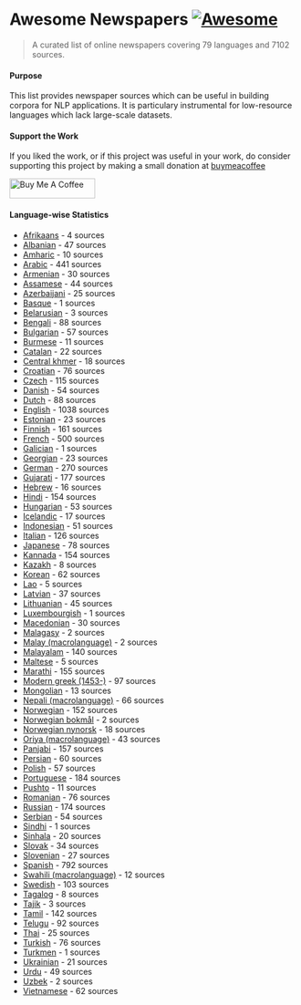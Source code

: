 # Awesome Newspapers [![Awesome](https://cdn.rawgit.com/sindresorhus/awesome/d7305f38d29fed78fa85652e3a63e154dd8e8829/media/badge.svg)](https://github.com/sindresorhus/awesome#readme)
> A curated list of online newspapers covering 79 languages and 7102 sources.


#### Purpose

This list provides newspaper sources which can be useful in building corpora for NLP applications. It is particulary instrumental for low-resource languages which lack large-scale datasets.

#### Support the Work

If you liked the work, or if this project was useful in your work, do consider supporting this project by making a small donation at [buymeacoffee](https://www.buymeacoffee.com/divkakwani)

<a href="https://www.buymeacoffee.com/divkakwani" target="_blank"><img src="https://cdn.buymeacoffee.com/buttons/v2/default-green.png" alt="Buy Me A Coffee" height="35px" width="150px" ></a>


#### Language-wise Statistics

* [Afrikaans](newspapers/af.csv) - 4 sources
* [Albanian](newspapers/sq.csv) - 47 sources
* [Amharic](newspapers/am.csv) - 10 sources
* [Arabic](newspapers/ar.csv) - 441 sources
* [Armenian](newspapers/hy.csv) - 30 sources
* [Assamese](newspapers/as.csv) - 44 sources
* [Azerbaijani](newspapers/az.csv) - 25 sources
* [Basque](newspapers/eu.csv) - 1 sources
* [Belarusian](newspapers/be.csv) - 3 sources
* [Bengali](newspapers/bn.csv) - 88 sources
* [Bulgarian](newspapers/bg.csv) - 57 sources
* [Burmese](newspapers/my.csv) - 11 sources
* [Catalan](newspapers/ca.csv) - 22 sources
* [Central khmer](newspapers/km.csv) - 18 sources
* [Croatian](newspapers/hr.csv) - 76 sources
* [Czech](newspapers/cs.csv) - 115 sources
* [Danish](newspapers/da.csv) - 54 sources
* [Dutch](newspapers/nl.csv) - 88 sources
* [English](newspapers/en.csv) - 1038 sources
* [Estonian](newspapers/et.csv) - 23 sources
* [Finnish](newspapers/fi.csv) - 161 sources
* [French](newspapers/fr.csv) - 500 sources
* [Galician](newspapers/gl.csv) - 1 sources
* [Georgian](newspapers/ka.csv) - 23 sources
* [German](newspapers/de.csv) - 270 sources
* [Gujarati](newspapers/gu.csv) - 177 sources
* [Hebrew](newspapers/he.csv) - 16 sources
* [Hindi](newspapers/hi.csv) - 154 sources
* [Hungarian](newspapers/hu.csv) - 53 sources
* [Icelandic](newspapers/is.csv) - 17 sources
* [Indonesian](newspapers/id.csv) - 51 sources
* [Italian](newspapers/it.csv) - 126 sources
* [Japanese](newspapers/ja.csv) - 78 sources
* [Kannada](newspapers/kn.csv) - 154 sources
* [Kazakh](newspapers/kk.csv) - 8 sources
* [Korean](newspapers/ko.csv) - 62 sources
* [Lao](newspapers/lo.csv) - 5 sources
* [Latvian](newspapers/lv.csv) - 37 sources
* [Lithuanian](newspapers/lt.csv) - 45 sources
* [Luxembourgish](newspapers/lb.csv) - 1 sources
* [Macedonian](newspapers/mk.csv) - 30 sources
* [Malagasy](newspapers/mg.csv) - 2 sources
* [Malay (macrolanguage)](newspapers/ms.csv) - 2 sources
* [Malayalam](newspapers/ml.csv) - 140 sources
* [Maltese](newspapers/mt.csv) - 5 sources
* [Marathi](newspapers/mr.csv) - 155 sources
* [Modern greek (1453-)](newspapers/el.csv) - 97 sources
* [Mongolian](newspapers/mn.csv) - 13 sources
* [Nepali (macrolanguage)](newspapers/ne.csv) - 66 sources
* [Norwegian](newspapers/no.csv) - 152 sources
* [Norwegian bokmål](newspapers/nb.csv) - 2 sources
* [Norwegian nynorsk](newspapers/nn.csv) - 18 sources
* [Oriya (macrolanguage)](newspapers/or.csv) - 43 sources
* [Panjabi](newspapers/pa.csv) - 157 sources
* [Persian](newspapers/fa.csv) - 60 sources
* [Polish](newspapers/pl.csv) - 57 sources
* [Portuguese](newspapers/pt.csv) - 184 sources
* [Pushto](newspapers/ps.csv) - 11 sources
* [Romanian](newspapers/ro.csv) - 76 sources
* [Russian](newspapers/ru.csv) - 174 sources
* [Serbian](newspapers/sr.csv) - 54 sources
* [Sindhi](newspapers/sd.csv) - 1 sources
* [Sinhala](newspapers/si.csv) - 20 sources
* [Slovak](newspapers/sk.csv) - 34 sources
* [Slovenian](newspapers/sl.csv) - 27 sources
* [Spanish](newspapers/es.csv) - 792 sources
* [Swahili (macrolanguage)](newspapers/sw.csv) - 12 sources
* [Swedish](newspapers/sv.csv) - 103 sources
* [Tagalog](newspapers/tl.csv) - 8 sources
* [Tajik](newspapers/tg.csv) - 3 sources
* [Tamil](newspapers/ta.csv) - 142 sources
* [Telugu](newspapers/te.csv) - 92 sources
* [Thai](newspapers/th.csv) - 25 sources
* [Turkish](newspapers/tr.csv) - 76 sources
* [Turkmen](newspapers/tk.csv) - 1 sources
* [Ukrainian](newspapers/uk.csv) - 21 sources
* [Urdu](newspapers/ur.csv) - 49 sources
* [Uzbek](newspapers/uz.csv) - 2 sources
* [Vietnamese](newspapers/vi.csv) - 62 sources
